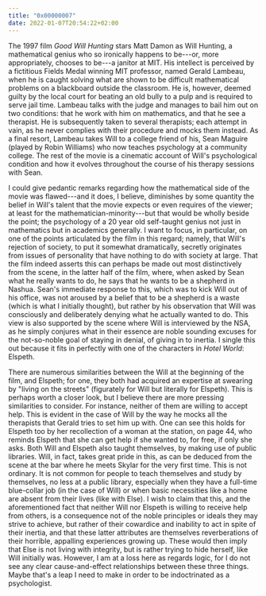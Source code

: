 ```yaml
---
title: "0x00000007"
date: 2022-01-07T20:54:22+02:00
---
```


The 1997 film _Good Will Hunting_ stars Matt Damon as Will Hunting, a
mathematical genius who so ironically happens to be---or, more appropriately,
chooses to be---a janitor at MIT.  His intellect is perceived by a fictitious
Fields Medal winning MIT professor, named Gerald Lambeau, when he is caught
solving what are shown to be difficult mathematical problems on a blackboard
outside the classroom.  He is, however, deemed guilty by the local court for
beating an old bully to a pulp and is required to serve jail time.  Lambeau
talks with the judge and manages to bail him out on two conditions: that he
work with him on mathematics, and that he see a therapist.  He is subsequently
taken to several therapists; each attempt in vain, as he never complies with
their procedure and mocks them instead.  As a final resort, Lambeau takes Will
to a college friend of his, Sean Maguire (played by Robin Williams) who now
teaches psychology at a community college.  The rest of the movie is a
cinematic account of Will's psychological condition and how it evolves
throughout the course of his therapy sessions with Sean.

I could give pedantic remarks regarding how the mathematical side of the movie
was flawed---and it does, I believe, diminishes by some quantity the belief in
Will's talent that the movie expects or even requires of the viewer; at least
for the mathematician-minority---but that would be wholly beside the point; the
psychology of a 20 year old self-taught genius not just in mathematics but
in academics generally.  I want to focus, in particular, on one of the
points articulated by the film in this regard; namely, that Will's
rejection of society, to put it somewhat dramatically, secretly originates
from issues of personality that have nothing to do with society at large.
That the film indeed asserts this can perhaps be made out most
distinctively from the scene, in the latter half of the film, where, when
asked by Sean what he really wants to do, he says that he wants to be a
shepherd in Nashua.  Sean's immediate response to this, which was to kick
Will out of his office, was not aroused by a belief that to be a shepherd
is a waste (which is what I initially thought), but rather by his
observation that Will was consciously and deliberately denying what he
actually wanted to do.  This view is also supported by the scene where Will
is interviewed by the NSA, as he simply conjures what in their essence are
noble sounding excuses for the not-so-noble goal of staying in denial, of
giving in to inertia.  I single this out because it fits in perfectly with
one of the characters in _Hotel World_: Elspeth.

There are numerous similarities between the Will at the beginning of the film,
and Elspeth; for one, they both had acquired an expertise at swearing by
"living on the streets" (figurately for Will but literally for Elspeth).  This
is perhaps worth a closer look, but I believe there are more pressing
similarities to consider.  For instance, neither of them are willing to accept
help.  This is evident in the case of Will by the way he mocks all the
therapists that Gerald tries to set him up with.  One can see this holds for
Elspeth too by her recollection of a woman at the station, on page 44, who
reminds Elspeth that she can get help if she wanted to, for free, if only she
asks.  Both Will and Elspeth also taught themselves, by making use of public
libraries.  Will, in fact, takes great pride in this, as can be deduced from
the scene at the bar where he meets Skylar for the very first time.  This is
not ordinary.  It is not common for people to teach themselves and study by
themselves, no less at a public library, especially when they have a full-time
blue-collar job (in the case of Will) or when basic necessities like a home are
absent from their lives (like with Else).  I wish to claim that this, and the
aforementioned fact that neither Will nor Elspeth is willing to receive help
from others, is a consequence not of the noble principles or ideals they may
strive to achieve, but rather of their cowardice and inability to act in spite
of their inertia, and that these latter attributes are themselves
reverberations of their horrible, appalling experiences growing up.  These
would then imply that Else is not living with integrity, but is rather trying
to hide herself, like Will initially was.  However, I am at a loss here as
regards logic, for I do not see any clear cause-and-effect relationships
between these three things.  Maybe that's a leap I need to make in order to be
indoctrinated as a psychologist.
